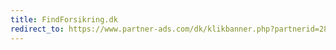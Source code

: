 ```yaml
---
title: FindForsikring.dk
redirect_to: https://www.partner-ads.com/dk/klikbanner.php?partnerid=28187&bannerid=60068
---
```

